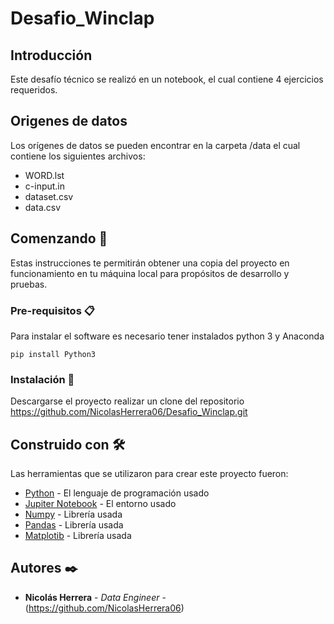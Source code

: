 # Desafio_Winclap

## Introducción

Este desafío técnico se realizó en un notebook, el cual contiene 4 ejercicios requeridos. 

## Origenes de datos

Los orígenes de datos se pueden encontrar en la carpeta /data el cual contiene los siguientes archivos: 

* WORD.lst
* c-input.in
* dataset.csv
* data.csv 


## Comenzando 🚀

Estas instrucciones te permitirán obtener una copia del proyecto en funcionamiento en tu máquina local para propósitos de desarrollo y pruebas.

### Pre-requisitos 📋

Para instalar el software es necesario tener instalados python 3 y Anaconda

```
pip install Python3
```

### Instalación 🔧

Descargarse el proyecto realizar un clone del repositorio https://github.com/NicolasHerrera06/Desafio_Winclap.git

## Construido con 🛠️

Las herramientas que se utilizaron para crear este  proyecto fueron:

* [Python](https://www.python.org/) - El lenguaje de programación usado
* [Jupiter Notebook](https://jupyter.org/) - El entorno usado
* [Numpy](https://numpy.org/) - Librería usada
* [Pandas](https://pandas.pydata.org/) - Librería usada
* [Matplotib](https://matplotlib.org/) - Librería usada

## Autores ✒️

* **Nicolás Herrera** - *Data Engineer* - (https://github.com/NicolasHerrera06)
